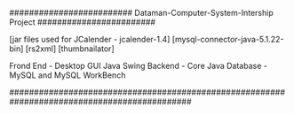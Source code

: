 #########################  Dataman-Computer-System-Intership Project ########################
 
 [jar files used  for JCalender - jcalender-1.4]
 [mysql-connector-java-5.1.22-bin]
 [rs2xml]
 [thumbnailator]
 
 Frond End - Desktop GUI Java Swing
 Backend - Core Java
 Database - MySQL and MySQL WorkBench
 
 #############################################################################################
 
